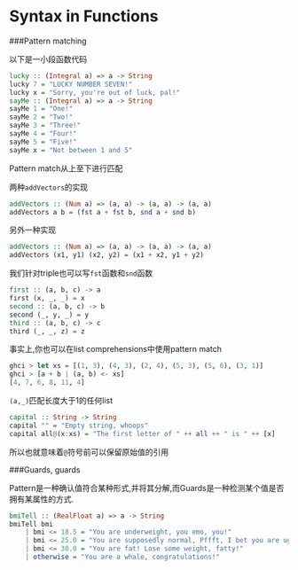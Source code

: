 Syntax in Functions
===================

###Pattern matching

以下是一小段函数代码

```haskell
lucky :: (Integral a) => a -> String
lucky 7 = "LUCKY NUMBER SEVEN!"
lucky x = "Sorry, you're out of luck, pal!"
sayMe :: (Integral a) => a -> String
sayMe 1 = "One!"
sayMe 2 = "Two!"
sayMe 3 = "Three!"
sayMe 4 = "Four!"
sayMe 5 = "Five!"
sayMe x = "Not between 1 and 5"
```

Pattern match从上至下进行匹配

两种`addVectors`的实现

```haskell
addVectors :: (Num a) => (a, a) -> (a, a) -> (a, a)
addVectors a b = (fst a + fst b, snd a + snd b)
```

另外一种实现

```haskell
addVectors :: (Num a) => (a, a) -> (a, a) -> (a, a)
addVectors (x1, y1) (x2, y2) = (x1 + x2, y1 + y2)
```

我们针对triple也可以写`fst`函数和`snd`函数

```haskell
first :: (a, b, c) -> a
first (x, _, _) = x
second :: (a, b, c) -> b
second (_, y, _) = y
third :: (a, b, c) -> c
third (_, _, z) = z
```

事实上,你也可以在list comprehensions中使用pattern match

```haskell
ghci > let xs = [(1, 3), (4, 3), (2, 4), (5, 3), (5, 6), (3, 1)]
ghci > [a + b | (a, b) <- xs]
[4, 7, 6, 8, 11, 4]
```

`(a,_)`匹配长度大于1的任何list

```haskell
capital :: String -> String
capital "" = "Empty string, whoops"
capital all@(x:xs) = "The first letter of " ++ all ++ " is " ++ [x]
```

所以也就意味着`@`符号前可以保留原始值的引用

###Guards, guards

Pattern是一种确认值符合某种形式,并将其分解,而Guards是一种检测某个值是否拥有某属性的方式.

```haskell
bmiTell :: (RealFloat a) => a -> String
bmiTell bmi
    | bmi <= 18.5 = "You are underweight, you emo, you!"
    | bmi <= 25.0 = "You are supposedly normal, Pffft, I bet you are ugly!"
    | bmi <= 30.0 = "You are fat! Lose some weight, fatty!"
    | otherwise = "You are a whale, congratulations!"
```


